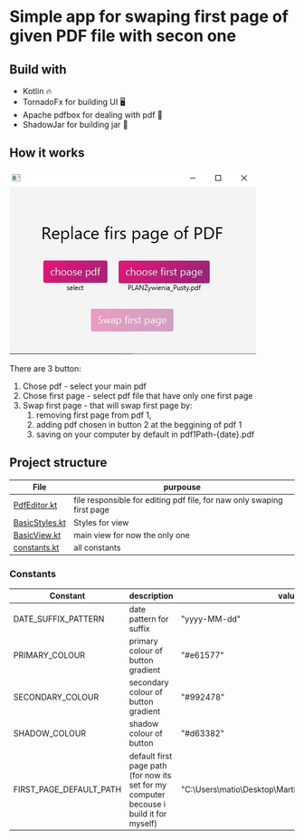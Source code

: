 # Simple app for swaping first page of given PDF file with secon one
## Build with
- Kotlin 🔥
- TornadoFx for building UI 🖥
- Apache pdfbox for dealing with pdf 📃
- ShadowJar for building jar 🚧
## How it works

![how it works](readme-app-image.jpg)

There are 3 button:
1. Chose pdf - select your main pdf
1. Chose first page - select pdf file that have only one first page
1. Swap first page - that will swap first page by:
    1. removing first page from pdf 1,
    1. adding pdf chosen in button 2 at the beggining of pdf 1 
    1. saving on your computer by default in pdf1Path-{date}.pdf 
    
## Project structure

| File                                                                               | purpouse                                                               |
|------------------------------------------------------------------------------------|------------------------------------------------------------------------|
|[PdfEditor.kt](/src/main/kotlin/xyz/manka/pdffirstpageswaper/services/PdfEditor.kt) | file responsible for editing pdf file, for naw only swaping first page |
|[BasicStyles.kt](/src/main/kotlin/xyz/manka/pdffirstpageswaper/views/BasicStyles.kt)| Styles for view                                                        |
|[BasicView.kt](/src/main/kotlin/xyz/manka/pdffirstpageswaper/views/BasicView.kt)    | main view for now the only one                                         |
|[constants.kt](/src/main/kotlin/xyz/manka/pdffirstpageswaper/constants.kt)          | all constants                                                          |

### Constants
| Constant               |description                                                                            | value                                               |
|------------------------|---------------------------------------------------------------------------------------|-----------------------------------------------------|
|DATE_SUFFIX_PATTERN     |date pattern for suffix                                                                | "yyyy-MM-dd"|
|PRIMARY_COLOUR          |primary colour of button gradient                                                      | "#e61577"|
|SECONDARY_COLOUR        |secondary colour of button gradient                                                    |"#992478"|
|SHADOW_COLOUR           |shadow colour of button                                                                |"#d63382"|
|FIRST_PAGE_DEFAULT_PATH |default first page path (for now its set for my computer becouse i build it for myself)| "C:\\Users\\matio\\Desktop\\Marti\\PLANŻywienia_Pusty.pdf"|
